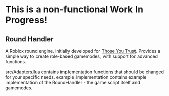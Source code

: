# This is a non-functional Work In Progress!

## Round Handler
A Roblox round engine. Initially developed for [Those You Trust](https://www.roblox.com/games/2848381272). Provides a simple way to create role-based gamemodes, with support for advanced functions.

src/Adapters.lua contains implementation functions that should be changed for your specific needs.
example_implementation contains example implementation of the RoundHandler - the game script itself and gamemodes.